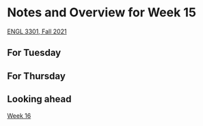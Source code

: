 # Notes and Overview for Week 15
[ENGL 3301, Fall 2021](../calendar.html)

## For Tuesday

## For Thursday

## Looking ahead

[Week 16](week-16-notes)
